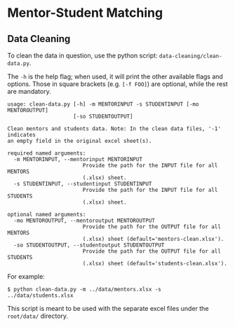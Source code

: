 # Mentor-Student Matching

## Data Cleaning

To clean the data in question, use the python script: `data-cleaning/clean-data.py`.

The `-h` is the help flag; when used, it will print the other available flags and options. Those in square brackets (e.g. `[-f FOO]`) are optional, while the rest are mandatory.

```
usage: clean-data.py [-h] -m MENTORINPUT -s STUDENTINPUT [-mo MENTOROUTPUT]
                     [-so STUDENTOUTPUT]

Clean mentors and students data. Note: In the clean data files, '-1' indicates
an empty field in the original excel sheet(s).

required named arguments:
  -m MENTORINPUT, --mentorinput MENTORINPUT
                        Provide the path for the INPUT file for all MENTORS
                        (.xlsx) sheet.
  -s STUDENTINPUT, --studentinput STUDENTINPUT
                        Provide the path for the INPUT file for all STUDENTS
                        (.xlsx) sheet.

optional named arguments:
  -mo MENTOROUTPUT, --mentoroutput MENTOROUTPUT
                        Provide the path for the OUTPUT file for all MENTORS
                        (.xlsx) sheet (default='mentors-clean.xlsx').
  -so STUDENTOUTPUT, --studentoutput STUDENTOUTPUT
                        Provide the path for the OUTPUT file for all STUDENTS
                        (.xlsx) sheet (default='students-clean.xlsx').
```

For example:

```
$ python clean-data.py -m ../data/mentors.xlsx -s ../data/students.xlsx
```

This script is meant to be used with the separate excel files under the `root/data/` directory.
